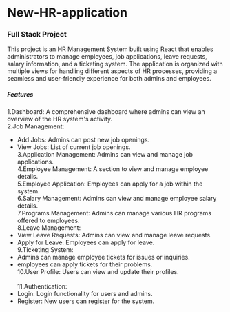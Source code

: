# New-HR-application
### Full Stack Project
This project is an HR Management System built using React that enables administrators to manage employees, job applications, leave requests, salary information, and a ticketing system. The application is organized with multiple views for handling different aspects of HR processes, providing a seamless and user-friendly experience for both admins and employees.

##### Features

1.Dashboard: A comprehensive dashboard where admins can view an overview of the HR system's activity.<br/>
2.Job Management:<br/>
- Add Jobs: Admins can post new job openings.<br/>
- View Jobs: List of current job openings.<br/>
3.Application Management: Admins can view and manage job applications.<br/>
4.Employee Management: A section to view and manage employee details.<br/>
5.Employee Application: Employees can apply for a job within the system.<br/>
6.Salary Management: Admins can view and manage employee salary details.<br/>
7.Programs Management: Admins can manage various HR programs offered to employees.<br/>
8.Leave Management:<br/>
- View Leave Requests: Admins can view and manage leave requests.<br/>
- Apply for Leave: Employees can apply for leave.<br/>
9.Ticketing System: <br/>
- Admins can manage employee tickets for issues or inquiries.<br/>
- employees can apply tickets for their problems.<br/>
10.User Profile: Users can view and update their profiles.<br/><br/>
11.Authentication:<br/>
- Login: Login functionality for users and admins.<br/>
- Register: New users can register for the system.<br/>
